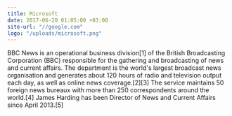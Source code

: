 ```yaml
---
title: Microsoft
date: 2017-06-20 01:05:00 +03:00
site-url: "//google.com"
logo: "/uploads/microsoft.png"
---
```


BBC News is an operational business division[1] of the British Broadcasting Corporation (BBC) responsible for the gathering and broadcasting of news and current affairs. The department is the world's largest broadcast news organisation and generates about 120 hours of radio and television output each day, as well as online news coverage.[2][3] The service maintains 50 foreign news bureaux with more than 250 correspondents around the world.[4] James Harding has been Director of News and Current Affairs since April 2013.[5]
